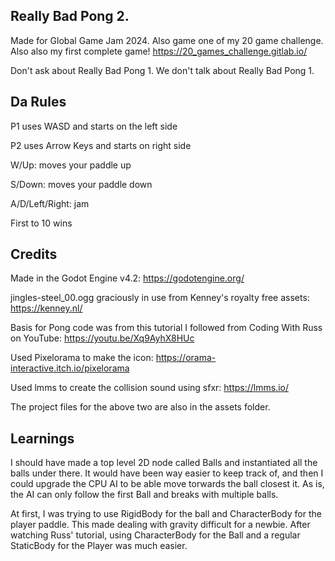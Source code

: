 Really Bad Pong 2.
-
Made for Global Game Jam 2024. Also game one of my 20 game challenge. Also also my first complete game!
https://20_games_challenge.gitlab.io/

Don't ask about Really Bad Pong 1. We don't talk about Really Bad Pong 1.


Da Rules
-
P1 uses WASD and starts on the left side

P2 uses Arrow Keys and starts on right side

W/Up: moves your paddle up

S/Down: moves your paddle down

A/D/Left/Right: jam

First to 10 wins


Credits
-
Made in the Godot Engine v4.2: https://godotengine.org/

jingles-steel_00.ogg graciously in use from Kenney's royalty free assets: https://kenney.nl/

Basis for Pong code was from this tutorial I followed from Coding With Russ on YouTube: https://youtu.be/Xq9AyhX8HUc

Used Pixelorama to make the icon: https://orama-interactive.itch.io/pixelorama

Used lmms to create the collision sound using sfxr:  https://lmms.io/

The project files for the above two are also in the assets folder.

Learnings
-
I should have made a top level 2D node called Balls and instantiated all the balls under there. It would have been way easier to keep track of, and then I could upgrade the CPU AI to be able move torwards the ball closest it. As is, the AI can only follow the first Ball and breaks with multiple balls.

At first, I was trying to use RigidBody for the ball and CharacterBody for the player paddle. This made dealing with gravity difficult for a newbie. After watching Russ' tutorial, using CharacterBody for the Ball and a regular StaticBody for the Player was much easier.

